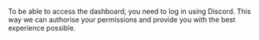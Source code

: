 To be able to access the dashboard, you need to log in using Discord. This way we can authorise your permissions and provide you with the best experience possible.